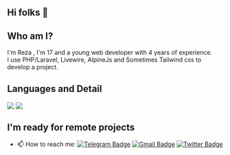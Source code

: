 ## Hi folks 👋

## Who am I?
I'm Reza , I'm 17 and a young web developer with 4 years of experience.
<br>
I use PHP/Laravel, Livewire, AlpineJs and Sometimes Tailwind css to develop a project.
<br>

## Languages and Detail
<p>
    <img align="center" src="https://github-readme-stats.vercel.app/api?username=aminireza-ir&show_icons=true"/>
    <img align="center" src="https://github-readme-stats.vercel.app/api/top-langs/?username=aminireza-ir&layout=compact"/>
</p>
    
## I'm ready for remote projects    
- 📫 How to reach me: 
[![Telegram Badge](https://img.shields.io/badge/-Telegram-blue?style=flat&logo=telegram&logoColor=white&link=https://t.me/RezaAmini_ir)](https://t.me/RezaAmini_ir)
[![Gmail Badge](https://img.shields.io/badge/-Gmail-red?style=flat&logo=gmail&logoColor=white&link=rezaaminiroyal@gmail.com)](mailto:rezaaminiroyal@gmail.com)
[![Twitter Badge](https://img.shields.io/badge/-Twitter-blue?style=flat&logo=twitter&logoColor=white&link=https://twitter.com/Rezidev)](https://twitter.com/Rezidev)
